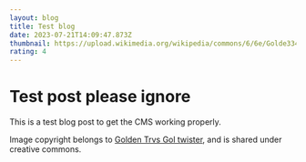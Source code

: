 ```yaml
---
layout: blog
title: Test blog
date: 2023-07-21T14:09:47.873Z
thumbnail: https://upload.wikimedia.org/wikipedia/commons/6/6e/Golde33443.jpg
rating: 4
---
```

# Test post please ignore

This is a test blog post to get the CMS working properly.

Image copyright belongs to [Golden Trvs Gol twister](https://commons.wikimedia.org/wiki/User:Golden_Trvs_Gol_twister), and is shared under creative commons.